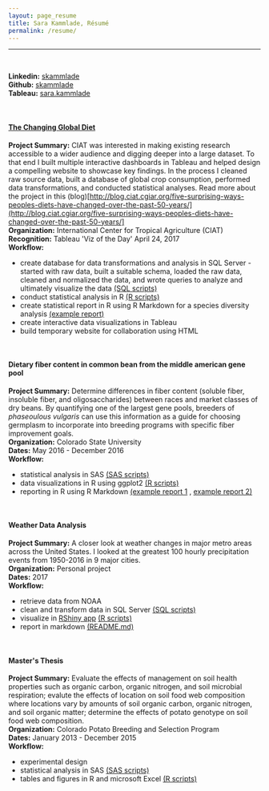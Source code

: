 ```yaml
---
layout: page_resume
title: Sara Kammlade, Résumé
permalink: /resume/
---
```

***
<br/>

**Linkedin:** [skammlade](https://www.linkedin.com/in/skammlade/)  
**Github:** [skammlade](https://github.com/skammlade/)  
**Tableau:** [sara.kammlade](https://public.tableau.com/profile/sara.kammlade#!/)  

<br/>

#### [The Changing Global Diet](http://ciat.cgiar.org/the-changing-global-diet/)
**Project Summary:**  CIAT was interested in making existing research accessible to a wider audience and digging deeper into a large dataset. To that end I built multiple interactive dashboards in Tableau and helped design a compelling website to showcase key findings. In the process I cleaned raw source data, built a database of global crop consumption, performed data transformations, and conducted statistical analyses.  Read more about the project in this (blog)[http://blog.ciat.cgiar.org/five-surprising-ways-peoples-diets-have-changed-over-the-past-50-years/](http://blog.ciat.cgiar.org/five-surprising-ways-peoples-diets-have-changed-over-the-past-50-years/]  
**Organization:** International Center for Tropical Agriculture (CIAT)   
**Recognition:**  Tableau 'Viz of the Day' April 24, 2017  
**Workflow:**

* create database for data transformations and analysis in SQL Server - started with raw data, built a suitable schema, loaded the raw data, cleaned and normalized the data, and wrote queries to analyze and ultimately visualize the data [(SQL scripts)](https://github.com/skammlade/skammlade.github.io/tree/master/projects/tableau/SQLServerQueries)
* conduct statistical analysis in R [(R scripts)](https://github.com/skammlade/skammlade.github.io/blob/master/projects/tableau/RScripts/NMDS_decade.R) 
* create statistical report in R using R Markdown for a species diversity analysis [(example report)](https://github.com/skammlade/skammlade.github.io/blob/master/projects/tableau/RScripts/NMDSAnalysis.markdown)
* create interactive data visualizations in Tableau 
* build temporary website for collaboration using HTML    

<br/>

#### Dietary fiber content in common bean from the middle american gene pool   
**Project Summary:** Determine differences in fiber content (soluble fiber, insoluble fiber, and oligosaccharides) between races and market classes of dry beans. By quantifying one of the largest gene pools, breeders of *phaseoulous vulgaris* can use this information as a guide for choosing germplasm to incorporate into breeding programs with specific fiber improvement goals.    
**Organization:** Colorado State University     
**Dates:** May 2016 - December 2016    
**Workflow:**   

* statistical analysis in SAS [(SAS scripts)](https://github.com/skammlade/manuscripts/tree/master/bean_fiber/SAS)
* data visualizations in R using ggplot2 [(R scripts)](https://github.com/skammlade/manuscripts/tree/master/bean_fiber) 
* reporting in R using R Markdown [(example report 1](https://github.com/skammlade/manuscripts/blob/master/bean_fiber/bean_fiber.Rmd) , [example report 2)](https://github.com/skammlade/manuscripts/blob/master/bean_fiber/bean_fiber.pdf)

<br/>

#### Weather Data Analysis
**Project Summary:** A closer look at weather changes in major metro areas across the United States. I looked at the greatest 100 hourly precipitation events from 1950-2016 in 9 major cities.  
**Organization:** Personal project  
**Dates:** 2017   
**Workflow:**    

* retrieve data from NOAA 
* clean and transform data in SQL Server [(SQL scripts)](https://github.com/skammlade/WeatherDataAnalysis)  
* visualize in [RShiny app](https://skammlade.shinyapps.io/precipitationrankapp/) [(R scripts)](https://github.com/skammlade/WeatherDataAnalysis/tree/master/PrecipitationRankApp) 
* report in markdown [(README.md)](https://github.com/skammlade/WeatherDataAnalysis/blob/master/README.md)

<br/>

#### Master's Thesis
**Project Summary:** Evaluate the effects of management on soil health properties such as organic carbon, organic nitrogen, and soil microbial respiration; evalute the effects of location on soil food web composition where locations vary by amounts of soil organic carbon, organic nitrogen, and soil organic matter; determine the effects of potato genotype on soil food web composition.   
**Organization:** Colorado Potato Breeding and Selection Program    
**Dates:** January 2013 - December 2015    
**Workflow:**    

* experimental design  
* statistical analysis in SAS [(SAS scripts)](https://github.com/skammlade/manuscripts/tree/master/FoodWeb/SAS)
* tables and figures in R and microsoft Excel [(R scripts)](https://github.com/skammlade/manuscripts/tree/master/FoodWeb/R)

<br/>



